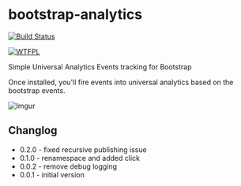 # bootstrap-analytics

[![Build Status](https://secure.travis-ci.org/tomfuertes/bootstrap-analytics.png?branch=master)](http://travis-ci.org/tomfuertes/bootstrap-analytics)

[![WTFPL](http://www.wtfpl.net/wp-content/uploads/2012/12/wtfpl-badge-4.png)](http://www.wtfpl.net/)

Simple Universal Analytics Events tracking for Bootstrap

Once installed, you'll fire events into universal analytics based on the bootstrap events.

![Imgur](https://i.imgur.com/6m7nrOQ.png)

## Changlog

* 0.2.0 - fixed recursive publishing issue
* 0.1.0 - renamespace and added click
* 0.0.2 - remove debug logging
* 0.0.1 - initial version
